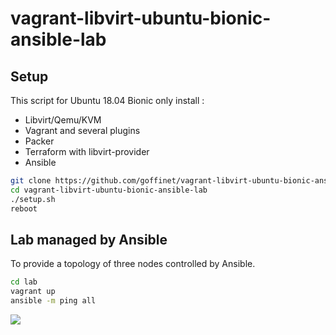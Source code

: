 # vagrant-libvirt-ubuntu-bionic-ansible-lab

## Setup

This script for Ubuntu 18.04 Bionic only install :

- Libvirt/Qemu/KVM
- Vagrant and several plugins
- Packer
- Terraform with libvirt-provider
- Ansible

```bash
git clone https://github.com/goffinet/vagrant-libvirt-ubuntu-bionic-ansible-lab.git
cd vagrant-libvirt-ubuntu-bionic-ansible-lab
./setup.sh
reboot
```

## Lab managed by Ansible

To provide a topology of three nodes controlled by Ansible.

```bash
cd lab
vagrant up
ansible -m ping all
```

![](https://lucid.app/publicSegments/view/9175d49c-c39c-4446-b245-b9e6829dc57a/image.png)
